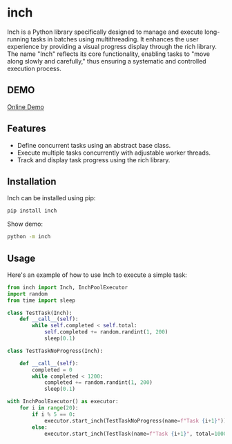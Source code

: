 # inch

Inch is a Python library specifically designed to manage and execute long-running tasks in batches using multithreading. It enhances the user experience by providing a visual progress display through the rich library. The name "Inch" reflects its core functionality, enabling tasks to "move along slowly and carefully," thus ensuring a systematic and controlled execution process.

## DEMO

[Online Demo](https://asciinema.org/a/687421)

## Features

- Define concurrent tasks using an abstract base class.
- Execute multiple tasks concurrently with adjustable worker threads.
- Track and display task progress using the rich library.

## Installation

Inch can be installed using pip:

```bash
pip install inch
```

Show demo:

```bash
python -m inch
```

## Usage

Here's an example of how to use Inch to execute a simple task:

```python
from inch import Inch, InchPoolExecutor
import random
from time import sleep

class TestTask(Inch):
    def __call__(self):
        while self.completed < self.total:
            self.completed += random.randint(1, 200)
            sleep(0.1)

class TestTaskNoProgress(Inch):

    def __call__(self):
        completed = 0
        while completed < 1200:
            completed += random.randint(1, 200)
            sleep(0.1)

with InchPoolExecutor() as executor:
    for i in range(20):
        if i % 5 == 0:
            executor.start_inch(TestTaskNoProgress(name=f"Task {i+1}"))
        else:
            executor.start_inch(TestTask(name=f"Task {i+1}", total=1000))

```
